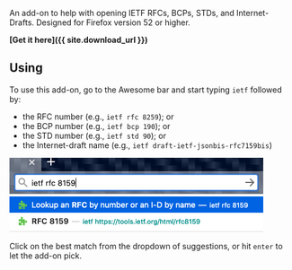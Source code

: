 An add-on to help with opening IETF RFCs, BCPs, STDs, and Internet-Drafts.  Designed for Firefox version 52 or higher.

**[Get it here]({{ site.download_url }})**

## Using

To use this add-on, go to the Awesome bar and start typing `ietf` followed by:
* the RFC number (e.g., `ietf rfc 8259`); or
* the BCP number (e.g., `ietf bcp 190`); or
* the STD number (e.g., `ietf std 90`); or
* the Internet-draft name (e.g., `ietf draft-ietf-jsonbis-rfc7159bis`)

![Add-on in action](assets/in-use.png)

Click on the best match from the dropdown of suggestions, or hit `enter` to let the add-on pick. 
